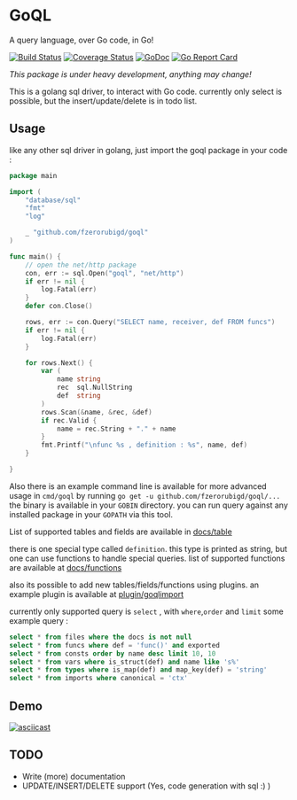 # GoQL 
A query language, over Go code, in Go!

[![Build Status](https://travis-ci.org/fzerorubigd/goql.svg)](https://travis-ci.org/fzerorubigd/goql)
[![Coverage Status](https://coveralls.io/repos/github/fzerorubigd/goql/badge.svg?branch=master)](https://coveralls.io/github/fzerorubigd/goql?branch=master)
[![GoDoc](https://godoc.org/github.com/fzerorubigd/goql?status.svg)](https://godoc.org/github.com/fzerorubigd/goql)
[![Go Report Card](https://goreportcard.com/badge/github.com/fzerorubigd/goql/die-github-cache-die)](https://goreportcard.com/report/github.com/fzerorubigd/goql)

*This package is under heavy development, anything may change!*

This is a golang sql driver, to interact with Go code. currently only select is possible, but the insert/update/delete is in todo list.

## Usage 

like any other sql driver in golang, just import the goql package in your code : 

```go
package main

import (
	"database/sql"
	"fmt"
	"log"

	_ "github.com/fzerorubigd/goql"
)

func main() {
	// open the net/http package
	con, err := sql.Open("goql", "net/http")
	if err != nil {
		log.Fatal(err)
	}
	defer con.Close()

	rows, err := con.Query("SELECT name, receiver, def FROM funcs")
	if err != nil {
		log.Fatal(err)
	}

	for rows.Next() {
		var (
			name string
			rec  sql.NullString
			def  string
		)
		rows.Scan(&name, &rec, &def)
		if rec.Valid {
			name = rec.String + "." + name
		}
		fmt.Printf("\nfunc %s , definition : %s", name, def)
	}

}
```

Also there is an example command line is available for more advanced usage in `cmd/goql` by running `go get -u github.com/fzerorubigd/goql/...` the binary is available in your `GOBIN` directory. you can run query against any installed package in your `GOPATH` via this tool.

List of supported tables and fields are available in [docs/table](docs/tables.md)

there is one special type called `definition`. this type is printed as string, but one can use functions to handle special queries. list of supported functions are available at [docs/functions](docs/functions.md) 

also its possible to add new tables/fields/functions using plugins. an example plugin is available at [plugin/goqlimport](plugin/goqlimport/reg_import.go)

currently only supported query is `select` , with `where`,`order` and `limit` some example query : 


```sql
select * from files where the docs is not null
select * from funcs where def = 'func()' and exported
select * from consts order by name desc limit 10, 10
select * from vars where is_struct(def) and name like 's%'
select * from types where is_map(def) and map_key(def) = 'string'
select * from imports where canonical = 'ctx'
```

## Demo 

[![asciicast](https://asciinema.org/a/170483.png)](https://asciinema.org/a/170483)

## TODO

- Write (more) documentation
- UPDATE/INSERT/DELETE support (Yes, code generation with sql :) )
